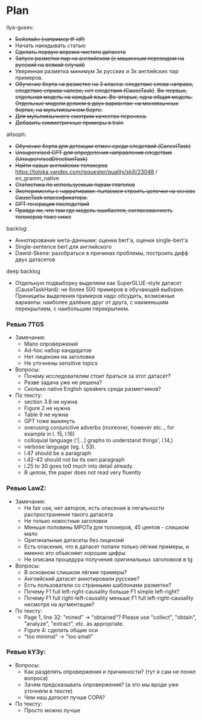 # Plan

ilya-gusev:
- ~~Бейзлайн (например tf-idf)~~
- Начать накидывать статью
- ~~Сделать первую версию чистого датасета~~
- ~~Запуск разметки пар на английском (с машинным переводом на русский на всякий случай)~~
- Уверенная разметка минимум 3к русских и 3к английских пар примеров.
- ~~Обучение берта на разметке на 3 класса: следствие слева направо, следствие справа налево, нет следствия (CauseTask)~~. ~~Во-первых, отдельная модель на каждый язык. Во-вторых, одна общая модель. Отдельные модели делаем в двух вариантах: на моноязычных бертах, на мультиязычном берте.~~
- ~~Для мультиязычного смотрим качество переноса.~~
- ~~Добавить симметричные примеры в train~~


altsoph:
- ~~Обучение берта для детекции отмен среди следствий (CancelTask)~~
- ~~Unsupervised GPT для определения направления следствия (UnsupervisedDirectionTask)~~
- ~~Найти навык английских толокеров~~ https://toloka.yandex.com/requester/quality/skill/23048 / en_gramm_native
- ~~Статистика по используемым парам глаголов~~
- ~~Эксперименты с нарративами: пытаемся строить цепочки на основе CauseTask классификатора.~~
- ~~GPT генерация последствий~~
- ~~Правда ли, что там где модель ошибается, согласованность толокеров тоже ниже~~

backlog:
- Аннотирование мета-данными: оценки bert'а, оценки single-bert'а
- Single-sentence bert для английского
- Dawid-Skene: разобраться в причинах проблемы, построить дифф двух датасетов


deep backlog
- Отдельную подвыборку выделяем как SuperGLUE-style датасет (CauseTaskHard): не более 500 примеров в обучающей выборке. Приниципы выделения примеров надо обсудить, возможные варианты: наиболее далёкие друг от друга, с наименьшим перекрытием, с наибольшим перекрытием. 


### Ревью 7TG5
* Замечания:
  * Мало опровержений
  * Ad-hoc набор кандидатов
  * Нет лицензии на заголовки
  * Не уточнены sensitive topics
* Вопросы:
  * Почему исследователям стоит браться за этот датасет?
  * Разве задача уже не решена?
  * Сколько native English speakers среди разметчиков?
* По тексту:
  * section 3.8 не нужна
  * Figure 2 не нужна
  * Table 9 не нужна
  * GPT тоже выкинуть
  * overusing conjunctive adverbs (moreover, however etc.., for example in l. 15, l.16)
  * colloquial language ('[...] graphs to understand things', l.14,)
  * verbose language (eg. l. 53).
  * l.47 should be a paragraph
  * l.42-43 should not be its own paragraph
  * l.25 to 30 goes to0 much into detail already.
  * В целом, the paper does not read very fluently

### Ревью LawZ:
* Замечания:
  * Не fair use, нет авторов, есть опасения в легальности распространения такого датасета
  * Не только новостные заголовки
  * Меньше половины МРОТа для толокеров, 45 центов - слишком мало
  * Оригинальные датасеты без лицензий
  * Есть опасения, что в датасет попали только лёгкие примеры, и именно это объясняет хорошие цифры
  * Не описана процедура получения оригинальных заголовков в tg
* Вопросы:
  * В основном слишком лёгкие примеры?
  * Английский датасет аннотировали русские?
  * Есть пользователи со странными шаблонами разметки?
  * Почему F1 full left-right-causality больше F1 simple left-right?
  * Почему F1 full right-left-causality меньше F1 full left-right-causality несмотря на аугментации?
* По тексту:
  * Page 1, line 32: "mined" -> "obtained"? Please use "collect", "obtain", "analyze", "extract", etc. as appropriate.
  * Figure 4: сделать общие оси
  * "too minimal" -> "too small"

### Ревью kY3y:
* Вопросы:
  * Как разделять опровержения и причинности? (тут я сам не понял вопроса)
  * Зачем предсказывать опровержения? (а это мы вроде уже уточняли в тексте)
  * Чем наш датасет лучше COPA?
* По тексту:
  * Просто можно лучше


